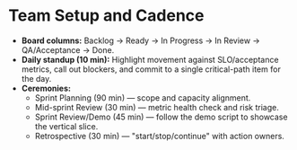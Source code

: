# Team Setup and Cadence

- **Board columns:** Backlog → Ready → In Progress → In Review → QA/Acceptance → Done.
- **Daily standup (10 min):** Highlight movement against SLO/acceptance metrics, call out blockers, and commit to a single critical-path item for the day.
- **Ceremonies:**
  - Sprint Planning (90 min) — scope and capacity alignment.
  - Mid-sprint Review (30 min) — metric health check and risk triage.
  - Sprint Review/Demo (45 min) — follow the demo script to showcase the vertical slice.
  - Retrospective (30 min) — "start/stop/continue" with action owners.
